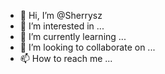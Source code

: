 - 👋 Hi, I’m @Sherrysz
- 👀 I’m interested in ...
- 🌱 I’m currently learning ...
- 💞️ I’m looking to collaborate on ...
- 📫 How to reach me ...

<!---
Sherrysz/Sherrysz is a ✨ special ✨ repository because its `README.md` (this file) appears on your GitHub profile.
You can click the Preview link to take a look at your changes.
--->
